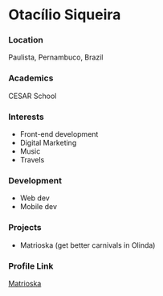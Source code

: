 # Otacílio Siqueira

### Location

Paulista, Pernambuco, Brazil

### Academics

CESAR School

### Interests

- Front-end development
- Digital Marketing
- Music
- Travels

### Development

- Web dev
- Mobile dev

### Projects

- Matrioska (get better carnivals in Olinda)

### Profile Link

[Matrioska](https://github.com/RvmGit/Matrioska)
